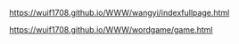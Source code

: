 https://wuif1708.github.io/WWW/wangyi/indexfullpage.html



https://wuif1708.github.io/WWW/wordgame/game.html
